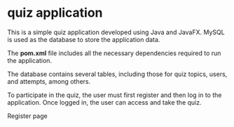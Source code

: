 # quiz application

This is a simple quiz application developed using Java and JavaFX. MySQL is used as the database to store the application data.  

The **pom.xml** file includes all the necessary dependencies required to run the application.  

The database contains several tables, including those for quiz topics, users, and attempts, among others.

To participate in the quiz, the user must first register and then log in to the application. Once logged in, the user can access and take the quiz.

Register page
